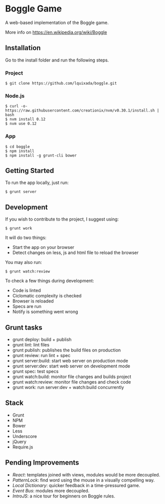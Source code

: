 # Boggle Game

A web-based implementation of the Boggle game.

More info on https://en.wikipedia.org/wiki/Boggle

## Installation

Go to the install folder and run the following steps.

### Project

```
$ git clone https://github.com/lquixada/boggle.git
```

### Node.js

```
$ curl -o- https://raw.githubusercontent.com/creationix/nvm/v0.30.1/install.sh | bash
$ nvm install 0.12
$ nvm use 0.12
```

### App

```
$ cd boggle
$ npm install
$ npm install -g grunt-cli bower
```

## Getting Started

To run the app locally, just run:

```
$ grunt server
```

## Development

If you wish to contribute to the project, I suggest using:

```
$ grunt work
```

It will do two things:
* Start the app on your browser
* Detect changes on less, js and html file to reload the browser

You may also run:

```
$ grunt watch:review
```

To check a few things during development:
* Code is linted
* Ciclomatic complexity is checked
* Browser is reloaded
* Specs are run
* Notify is something went wrong


## Grunt tasks

* grunt deploy: build + publish
* grunt lint: lint files
* grunt publish: publishes the build files on production
* grunt review: run lint + spec
* grunt server:build: start web server on production mode
* grunt server:dev: start web server on development mode
* grunt spec: test specs
* grunt watch:build: monitor file changes and builds project
* grunt watch:review: monitor file changes and check code
* grunt work: run server:dev + watch:build concurrently


## Stack

* Grunt
* NPM
* Bower
* Less
* Underscore
* jQuery
* Require.js


## Pending Improvements

* *React*: templates joined with views, modules would be more decoupled.
* *PatternLock*: find word using the mouse in a visually compelling way.
* *Local Dictionary*: quicker feedback in a time-pressured game.
* *Event Bus*: modules more decoupled.
* *IntroJS*: a nice tour for beginners on Boggle rules.
